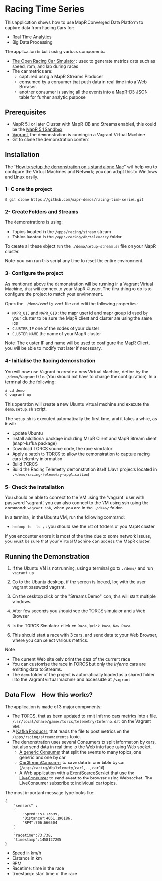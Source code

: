# Racing Time Series
This application shows how to use MapR Converged Data Platform to capture data from Racing Cars for:

* Real Time Analytics
* Big Data Processing

The application is built using various components:

* [The Open Racing Car Simulator](https://sourceforge.net/projects/torcs/) : used to generate metrics data such as speed, rpm, and lap during races
* The car metrics are:
   * captured using a MapR Streams Producer
   * consumed by a consumer that push data in real time into a Web Browser.
   * another consumer is saving all the events into a MapR-DB JSON table for further analytic purpose


## Prerequisites

* MapR 5.1 or later Cluster with MapR-DB and Streams enabled, this could be the [MapR 5.1 Sandbox](https://www.mapr.com/products/mapr-sandbox-hadoop/download)
* [Vagrant](https://www.vagrantup.com/downloads.html), the demonstration is running in a Vagrant Virtual Machine
* Git to clone the demonstration content


## Installation

The "[How to setup the demonstration on a stand alone Mac](https://github.com/mapr-demos/racing-time-series/blob/master/docs/how-to-setup-on-stand-alone-mac.md)" will help you to configure the Virtual Machines and Network;
 you can adapt this to Windows and Linux easily.


### 1- Clone the project

```
$ git clone https://github.com/mapr-demos/racing-time-series.git
```

### 2- Create Folders and Streams

The demonstrations is using:

* Topics located in the `/apps/racing/stream` stream
* Tables located in the `/apps/racing/db/telemetry` folder

To create all these object run the `./demo/setup-stream.sh` file on your MapR cluster.

Note: you can run this script any time to reset the entire environment. 

### 3- Configure the project

As mentioned above the demonstration will be running in a Vagrant Virtual Machine, that will connect to your MapR Cluster. 
The first thing to do is to configure the project to match your environment. 

Open the `./demo/config.conf` file and edit the following properties:

* `MAPR_UID` and `MAPR_GID` : the mapr user id and mapr group id used by your cluster to be sure the MapR client and cluster are using the same ids
* `CLUSTER_IP` one of the nodes of your cluster
* `CLUSTER_NAME` the name of your MapR cluster

Note: The cluster IP and name will be used to configure the MapR Client, you will be able to modify that later if necessary.

### 4- Initialise the Racing demonstration

You will now use Vagrant to create a new Virtual Machine, define by the `./demo/Vagrantfile`. (You should not have to change the configuration). In a terminal do the following:

```
$ cd demo
$ vagrant up
```

This operation will create a new Ubuntu virtual machine and execute the `demo/setup.sh` script.

The `setup.sh` is executed automatically the first time, and it takes a while, as it will:

* Update Ubuntu
* Install additional package including MapR Client and MapR Stream client (mapr-kafka package)
* Download TORCS source code, the race simulator
* Apply a patch to TORCS to allow the demonstration to capture racing cars telemtry information
* Build TORCS
* Build the Racing Telemetry demonstration itself (Java projects located in `./demo/racing-telemetry-application`)


### 5- Check the installation

You should be able to connect to the VM using the 'vagrant' user with password 'vagrant', you can also connect to the VM using ssh using the command: `vagrant ssh`, when you are in the `./demo/` folder.

In a terminal, in the Ubuntu VM, run the following command:

* `hadoop fs -ls /` : you should see the list of folders of you MapR cluster

If you encounter errors it is most of the time due to some network issues, you must be sure that your Virtual Machine can access the MapR cluster.

## Running the Demonstration

1. If the Ubuntu VM is not running, using a terminal go to `./demo/` and run `vagrant up`

2. Go to the Ubuntu desktop, if the screen is locked, log with the user vagrant password vagrant.

3. On the desktop click on the "Streams Demo" icon, this will start multiple windows.

4. After few seconds you should see the TORCS simulator and a Web Browser 

5. In the TORCS Simulator, click on `Race`,  `Quick Race`, `New Race`

6. This should start a race with 3 cars, and send data to your Web Browser, where you can select various metrics.


Note:

* The current Web site only print the data of the current race
* You can customise the race in TORCS but only the *Inferno* cars are emitting data to Streams.
* The `demo` folder of the project is automatically loaded as a shared folder into the Vagrant virtual machine and accessible at `/vagrant`


## Data Flow - How this works?

The application is made of 3 major components:

* The TORCS, that as been updated to emit Inferno cars metrics into a file. `/usr/local/share/games/torcs/telemetry/Inferno.dat` on the Vagrant VM.
* A [Kafka Producer](https://github.com/mapr-demos/racing-time-series/blob/master/demo/racing-telemetry-application/telemetry-agent/src/main/java/com/mapr/examples/telemetryagent/TelemetryProducer.java), that reads the file to post metrics on the `/apps/racing/stream:events` topic. 
* The demonstration uses several Consumers to split information by cars, but also send data in real time to the Web interface using Web socket.
  * [A generic Consumer](https://github.com/mapr-demos/racing-time-series/blob/master/demo/racing-telemetry-application/telemetry-agent/src/main/java/com/mapr/examples/telemetryagent/CarStreamsRouter.java) that split the events to many topics, one generic and one by car
  * [CarStreamConsumer](https://github.com/mapr-demos/racing-time-series/blob/master/demo/racing-telemetry-application/telemetry-agent/src/main/java/com/mapr/examples/telemetryagent/CarStreamConsumer.java) to save data in one table by car (`/apps/racing/db/telemety/car1`, ..., `car10`)
  * A Web application with a [EventSourceServlet](https://github.com/mapr-demos/racing-time-series/blob/master/demo/racing-telemetry-application/telemetry-web-ui/src/main/java/com/mapr/samples/racingseries/api/RealTimeApi.java) that use the [LiveConsumer](https://github.com/mapr-demos/racing-time-series/blob/master/demo/racing-telemetry-application/telemetry-agent/src/main/java/com/mapr/examples/telemetryagent/LiveConsumer.java) to send event to the browser using Websocket. The LiveConsumer subscribe to individual car topics.

The most important message type looks like:

```
{
	"sensors" : 
	{
		"Speed":51.13699,
		"Distance":4051.190186,
		"RPM":706.666504
	}
	,
	"racetime":73.738,
	"timestamp":1458127205
}
```

* Speed in km/h
* Distance in km
* RPM
* Racetime: time in the race
* timestamp: start time of the race








